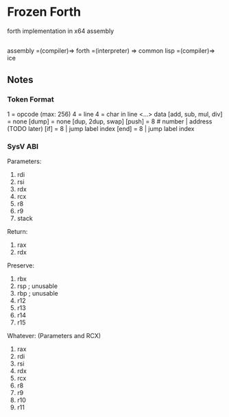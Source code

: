 # Frozen Forth
forth implementation in x64 assembly

## 
assembly =(compiler)=> forth =(interpreter) => common lisp =(compiler)=> ice
## Notes
### Token Format
<bytes>
1 = opcode (max: 256) 
4 = line
4 = char in line
<...> data
[add, sub, mul, div] = none
[dump] = none
[dup, 2dup, swap]
[push] = 8 # number | address (TODO later)
[if] = 8 | jump label index
[end] = 8 | jump label index  

### SysV ABI

Parameters:
1. rdi
2. rsi
3. rdx
4. rcx
5. r8
6. r9
7. stack

Return:
1. rax
2. rdx

Preserve:
1. rbx
2. rsp ; unusable 
3. rbp ; unusable
4. r12
5. r13
6. r14
7. r15

Whatever:
(Parameters and RCX)
1. rax
2. rdi
3. rsi
4. rdx
5. rcx  
6. r8
7. r9
8. r10
9. r11
